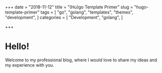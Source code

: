 +++
date = "2018-11-12"
title = "(Hu)go Template Primer"
slug = "hugo-template-primer"
tags = [
    "go",
    "golang",
    "templates",
    "themes",
    "development",
]
categories = [
    "Development",
    "golang",
]

+++

# Hello!

Welcome to my professional blog, where I would love to share my ideas and my experience with you.
